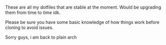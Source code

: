 These are all my dotfiles that are stable at the moment.
Would be upgrading them from time to time idk.

Please be sure you have some basic knowledge of how things work before cloning to avoid issues.

Sorry guys, i am back to plain arch
